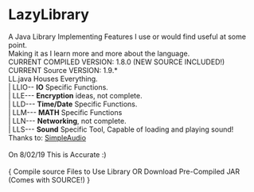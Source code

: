 # LazyLibrary
A Java Library Implementing Features I use or would find useful at some point.<br/>
Making it as I learn more and more about the language.<br/>
CURRENT COMPILED VERSION: 1.8.0 (NEW SOURCE INCLUDED!)<br/>
CURRENT Source   VERSION: 1.9.\*<br/>
LL.java Houses Everything.<br/>
 | LLIO-- **IO** Specific Functions.<br/>
 | LLE--- **Encryption** ideas, not complete. <br/>
 | LLD--- **Time/Date** Specific Functions. <br/>
 | LLM--- **MATH** Specific Functions <br/>
 | LLN--- **Networking**, not complete. <br/>
 | LLS--- **Sound** Specific Tool, Capable of loading and playing sound! Thanks to: <a href="https://github.com/RalleYTN/SimpleAudio/wiki/Playing-audio">SimpleAudio</a>  <br/>       
On 8/02/19 This is Accurate :)<br/>
<br/>
{ Compile source Files to Use Library OR Download Pre-Compiled JAR (Comes with SOURCE!) }<br/>
